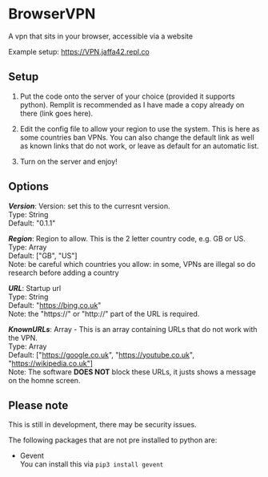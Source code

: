 # BrowserVPN
A vpn that sits in your browser, accessible via a website

Example setup: https://VPN.jaffa42.repl.co

## **Setup**
1. Put the code onto the server of your choice (provided it supports python). Remplit is recommended as I have made a copy already on there (link goes here).

2. Edit the config file to allow your region to use the system. This is here as some countries ban VPNs. You can also change the default link as well as known links that do not work, or leave as default for an automatic list.

3. Turn on the server and enjoy!


## **Options**

***Version***: Version: set this to the curresnt version.
<br/> Type: String
<br/> Default: "0.1.1"


***Region***: Region to allow. This is the 2 letter country code, e.g. GB or US.
<br/> Type: Array
<br/> Default: ["GB", "US"]
<br/> Note: be careful which countries you allow: in some, VPNs are illegal so do research before adding a country


***URL***: Startup url
<br/>Type: String
<br/>Default: "https://bing.co.uk"
<br/>Note: the "https://" or "http://" part of the URL is required.

***KnownURLs***: Array - This is an array containing URLs that do not work with the VPN.
<br/>Type: Array
<br/>Default: ["https://google.co.uk", "https://youtube.co.uk", "https://wikipedia.co.uk"]
<br/>Note: The software **DOES NOT** block these URLs, it justs shows a message on the homne screen.


## **Please note**

This is still in development, there may be security issues.

The following packages that are not pre installed to python are:
- Gevent
 <br/> You can install this via ```pip3 install gevent```
